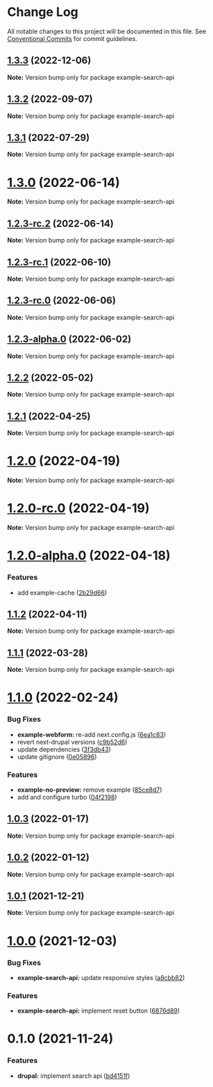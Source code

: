 # Change Log

All notable changes to this project will be documented in this file.
See [Conventional Commits](https://conventionalcommits.org) for commit guidelines.

## [1.3.3](https://github.com/chapter-three/next-drupal/compare/example-search-api@1.3.2...example-search-api@1.3.3) (2022-12-06)

**Note:** Version bump only for package example-search-api





## [1.3.2](https://github.com/chapter-three/next-drupal/compare/example-search-api@1.3.1...example-search-api@1.3.2) (2022-09-07)

**Note:** Version bump only for package example-search-api





## [1.3.1](https://github.com/chapter-three/next-drupal/compare/example-search-api@1.3.0...example-search-api@1.3.1) (2022-07-29)

**Note:** Version bump only for package example-search-api





# [1.3.0](https://github.com/chapter-three/next-drupal/compare/example-search-api@1.2.3-rc.2...example-search-api@1.3.0) (2022-06-14)

**Note:** Version bump only for package example-search-api





## [1.2.3-rc.2](https://github.com/chapter-three/next-drupal/compare/example-search-api@1.2.3-rc.1...example-search-api@1.2.3-rc.2) (2022-06-14)

**Note:** Version bump only for package example-search-api





## [1.2.3-rc.1](https://github.com/chapter-three/next-drupal/compare/example-search-api@1.2.3-rc.0...example-search-api@1.2.3-rc.1) (2022-06-10)

**Note:** Version bump only for package example-search-api





## [1.2.3-rc.0](https://github.com/chapter-three/next-drupal/compare/example-search-api@1.2.3-alpha.0...example-search-api@1.2.3-rc.0) (2022-06-06)

**Note:** Version bump only for package example-search-api





## [1.2.3-alpha.0](https://github.com/chapter-three/next-drupal/compare/example-search-api@1.2.2...example-search-api@1.2.3-alpha.0) (2022-06-02)

**Note:** Version bump only for package example-search-api





## [1.2.2](https://github.com/chapter-three/next-drupal/compare/example-search-api@1.2.1...example-search-api@1.2.2) (2022-05-02)

**Note:** Version bump only for package example-search-api





## [1.2.1](https://github.com/chapter-three/next-drupal/compare/example-search-api@1.2.0...example-search-api@1.2.1) (2022-04-25)

**Note:** Version bump only for package example-search-api





# [1.2.0](https://github.com/chapter-three/next-drupal/compare/example-search-api@1.2.0-rc.0...example-search-api@1.2.0) (2022-04-19)

**Note:** Version bump only for package example-search-api





# [1.2.0-rc.0](https://github.com/chapter-three/next-drupal/compare/example-search-api@1.2.0-alpha.0...example-search-api@1.2.0-rc.0) (2022-04-19)

**Note:** Version bump only for package example-search-api





# [1.2.0-alpha.0](https://github.com/chapter-three/next-drupal/compare/example-search-api@1.1.2...example-search-api@1.2.0-alpha.0) (2022-04-18)


### Features

* add example-cache ([2b29d66](https://github.com/chapter-three/next-drupal/commit/2b29d66c8cddb66a331e3b588da8140a4e4ba61e))





## [1.1.2](https://github.com/chapter-three/next-drupal/compare/example-search-api@1.1.1...example-search-api@1.1.2) (2022-04-11)

**Note:** Version bump only for package example-search-api





## [1.1.1](https://github.com/chapter-three/next-drupal/compare/example-search-api@1.1.0...example-search-api@1.1.1) (2022-03-28)

**Note:** Version bump only for package example-search-api





# [1.1.0](https://github.com/chapter-three/next-drupal/compare/example-search-api@1.0.3...example-search-api@1.1.0) (2022-02-24)


### Bug Fixes

* **example-webform:** re-add next.config.js ([6ea1c83](https://github.com/chapter-three/next-drupal/commit/6ea1c83262504e92e8ad27ef4bc28386805a4d01))
* revert next-drupal versions ([c9b52d6](https://github.com/chapter-three/next-drupal/commit/c9b52d647343980cc081771e05a8af2d6f457709))
* update dependencies ([3f3db43](https://github.com/chapter-three/next-drupal/commit/3f3db433633ad15abcb5b211aebef3e386613eae))
* update gitignore ([0e05896](https://github.com/chapter-three/next-drupal/commit/0e05896f06a6a48bf82db4830c085e6f9c5e7b84))


### Features

* **example-no-preview:** remove example ([85ce8d7](https://github.com/chapter-three/next-drupal/commit/85ce8d78b1d610987e04a8b9551ca9c98c0063b5))
* add and configure turbo ([04f2198](https://github.com/chapter-three/next-drupal/commit/04f2198a5a92251e420ceb1285bc6f39ded5efad))





## [1.0.3](https://github.com/chapter-three/next-drupal/compare/example-search-api@1.0.2...example-search-api@1.0.3) (2022-01-17)

**Note:** Version bump only for package example-search-api





## [1.0.2](https://github.com/chapter-three/next-drupal/compare/example-search-api@1.0.1...example-search-api@1.0.2) (2022-01-12)

**Note:** Version bump only for package example-search-api





## [1.0.1](https://github.com/chapter-three/next-drupal/compare/example-search-api@1.0.0...example-search-api@1.0.1) (2021-12-21)

**Note:** Version bump only for package example-search-api





# [1.0.0](https://github.com/chapter-three/next-drupal/compare/example-search-api@0.1.0...example-search-api@1.0.0) (2021-12-03)


### Bug Fixes

* **example-search-api:** update responsive styles ([a8cbb82](https://github.com/chapter-three/next-drupal/commit/a8cbb82ba04f2343c3fb44788718d3256af46ba3))


### Features

* **example-search-api:** implement reset button ([6876d89](https://github.com/chapter-three/next-drupal/commit/6876d89e45457b6d2e7d170fcad681924a1d22ba))





# 0.1.0 (2021-11-24)


### Features

* **drupal:** implement search api ([bd4151f](https://github.com/chapter-three/next-drupal/commit/bd4151f2176b21f1b25d89533ceab0eff0080d34))
